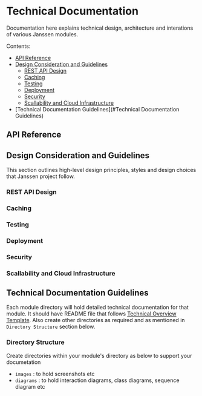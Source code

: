 # Technical Documentation

Documentation here explains technical design, architecture and interations of various Janssen modules.

Contents:

- [API Reference](#api-reference)
- [Design Consideration and Guidelines](#design-consideration-and-guidelines)
  - [REST API Design](#rest-api-design)
  - [Caching](#caching)
  - [Testing](#testing)
  - [Deployment](#deployment)
  - [Security](#security)
  - [Scallability and Cloud Infrastructure](#scallability-and-cloud-infrastructure)
- [Technical Documentation Guidelines](#Technical Documentation Guidelines)


## API Reference
  
## Design Consideration and Guidelines
This section outlines high-level design principles, styles and design choices that Janssen project follow. 
### REST API Design
### Caching
### Testing
### Deployment
### Security
### Scallability and Cloud Infrastructure 

## Technical Documentation Guidelines
  
Each module directory will hold detailed technical documentation for that module. It should have README file that follows [Technical Overview Template](./technical-overview-template.md). Also create other directories as required and as mentioned in `Directory Structure` section below. 

### Directory Structure
Create directories within your module's directory as below to support your documetation
 - `images` : to hold screenshots etc
 - `diagrams` : to hold interaction diagrams, class diagrams, sequence diagram etc
